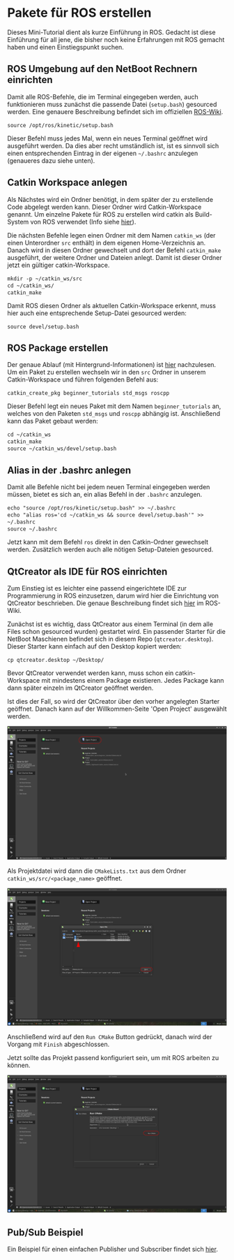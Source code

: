 Pakete für ROS erstellen
========================

Dieses Mini-Tutorial dient als kurze Einführung in ROS.
Gedacht ist diese Einführung für all jene, die bisher noch keine Erfahrungen mit ROS gemacht haben und einen Einstiegspunkt suchen.

## ROS Umgebung auf den NetBoot Rechnern einrichten ##

Damit alle ROS-Befehle, die im Terminal eingegeben werden, auch funktionieren muss zunächst die passende Datei (`setup.bash`) gesourced werden.
Eine genauere Beschreibung befindet sich im offiziellen [ROS-Wiki](http://wiki.ros.org/ROS/Tutorials/InstallingandConfiguringROSEnvironment). 

``` shell
source /opt/ros/kinetic/setup.bash
```

Dieser Befehl muss jedes Mal, wenn ein neues Terminal geöffnet wird ausgeführt werden.
Da dies aber recht umständlich ist, ist es sinnvoll sich einen entsprechenden Eintrag in der eigenen `~/.bashrc` anzulegen (genaueres dazu siehe unten).

## Catkin Workspace anlegen ##

Als Nächstes wird ein Ordner benötigt, in dem später der zu erstellende Code abgelegt werden kann.
Dieser Ordner wird Catkin-Workspace genannt.
Um einzelne Pakete für ROS zu erstellen wird catkin als Build-System von ROS verwendet (Info siehe [hier](http://wiki.ros.org/catkin/conceptual_overview)).

Die nächsten Befehle legen einen Ordner mit dem Namen `catkin_ws` (der einen Unterordner `src` enthält) in dem eigenen Home-Verzeichnis an.
Danach wird in diesen Ordner gewechselt und dort der Befehl `catkin_make` ausgeführt, der weitere Ordner und Dateien anlegt.
Damit ist dieser Ordner jetzt ein gültiger catkin-Workspace.

``` shell
mkdir -p ~/catkin_ws/src
cd ~/catkin_ws/
catkin_make
```

Damit ROS diesen Ordner als aktuellen Catkin-Workspace erkennt, muss hier auch eine entsprechende Setup-Datei gesourced werden:

``` shell
source devel/setup.bash
```


## ROS Package erstellen ##

Der genaue Ablauf (mit Hintergrund-Informationen) ist [hier](http://wiki.ros.org/ROS/Tutorials/CreatingPackage) nachzulesen.
Um ein Paket zu erstellen wechseln wir in den `src` Ordner in unserem Catkin-Workspace und führen folgenden Befehl aus:

``` shell
catkin_create_pkg beginner_tutorials std_msgs roscpp
```

Dieser Befehl legt ein neues Paket mit dem Namen `beginner_tutorials` an, welches von den Paketen `std_msgs` und `roscpp` abhängig ist.
Anschließend kann das Paket gebaut werden:

``` shell
cd ~/catkin_ws
catkin_make
source ~/catkin_ws/devel/setup.bash
```

## Alias in der .bashrc anlegen ##

Damit alle Befehle nicht bei jedem neuen Terminal eingegeben werden müssen, bietet es sich an, ein alias Befehl in der `.bashrc` anzulegen.

``` shell
echo "source /opt/ros/kinetic/setup.bash" >> ~/.bashrc
echo "alias ros='cd ~/catkin_ws && source devel/setup.bash'" >> ~/.bashrc
source ~/.bashrc
```

Jetzt kann mit dem Befehl `ros` direkt in den Catkin-Ordner gewechselt werden.
Zusätzlich werden auch alle nötigen Setup-Dateien gesourced.

## QtCreator als IDE für ROS einrichten ##

Zum Einstieg ist es leichter eine passend eingerichtete IDE zur Programmierung in ROS einzusetzen, darum wird hier die Einrichtung von QtCreator beschrieben.
Die genaue Beschreibung findet sich [hier](https://wiki.ros.org/IDEs#QtCreator) im ROS-Wiki.

Zunächst ist es wichtig, dass QtCreator aus einem Terminal (in dem alle Files schon gesourced wurden) gestartet wird.
Ein passender Starter für die NetBoot Maschienen befindet sich in diesem Repo (`qtcreator.desktop`).
Dieser Starter kann einfach auf den Desktop kopiert werden:

```shell
cp qtcreator.desktop ~/Desktop/
```

Bevor QtCreator verwendet werden kann, muss schon ein catkin-Workspace mit mindestens einem Package existieren.
Jedes Package kann dann später einzeln im QtCreator geöffnet werden.

Ist dies der Fall, so wird der QtCreator über den vorher angelegten Starter geöffnet.
Danach kann auf der Willkommen-Seite 'Open Project' ausgewählt werden.

![Open Project](./images/qt_open.png "Qt Projekt öffnen")

Als Projektdatei wird dann die `CMakeLists.txt` aus dem Ordner `catkin_ws/src/<package_name>` geöffnet.

![Open Cmake](./images/qt_openProject.png "CMakeLists öffnen")

Anschließend wird auf den `Run CMake` Button gedrückt, danach wird der Vorgang mit `Finish` abgeschlossen.

Jetzt sollte das Projekt passend konfiguriert sein, um mit ROS arbeiten zu können.

![Run CMake](./images/qt_cmake.png "Run CMake")

## Pub/Sub Beispiel ##

Ein Beispiel für einen einfachen Publisher und Subscriber findet sich [hier](http://wiki.ros.org/ROS/Tutorials/WritingPublisherSubscriber%28c%2B%2B%29).
